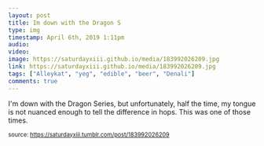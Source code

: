 ```yaml
---
layout: post
title: Im down with the Dragon S
type: img
timestamp: April 6th, 2019 1:11pm
audio: 
video: 
image: https://saturdayxiii.github.io/media/183992026209.jpg
link: https://saturdayxiii.github.io/media/183992026209.jpg
tags: ["Alleykat", "yeg", "edible", "beer", "Denali"]
comments: true
---
```


I'm down with the Dragon Series, but unfortunately, half the time, my tongue is not nuanced enough to tell the difference in hops.  This was one of those times.
 
  
<small>source: https://saturdayxiii.tumblr.com/post/183992026209</small>